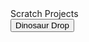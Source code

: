<html>
<title>
<head>
Scratch Projects"
</head>
</title>
<p1>
Scratch Projects
</p1>
<br>
 <button onclick="window.location.href = 'dinosaur';">Dinosaur Drop</button>
